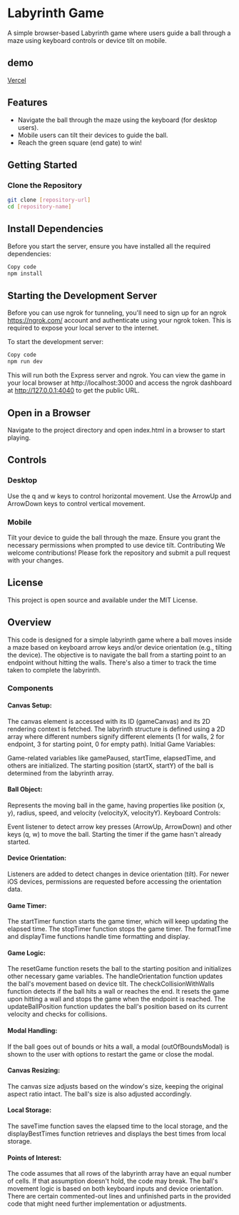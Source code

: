 # Labyrinth Game

A simple browser-based Labyrinth game where users guide a ball through a maze using keyboard controls or device tilt on mobile.

## demo

[Vercel](https://labyrinth-game-11xqp5rqn-tonihintikka.vercel.app)

## Features

- Navigate the ball through the maze using the keyboard (for desktop users).
- Mobile users can tilt their devices to guide the ball.
- Reach the green square (end gate) to win!

## Getting Started

### Clone the Repository

```bash
git clone [repository-url]
cd [repository-name]
```

## Install Dependencies

Before you start the server, ensure you have installed all the required dependencies:

```bash
Copy code
npm install
```

## Starting the Development Server

Before you can use ngrok for tunneling, you'll need to sign up for an ngrok https://ngrok.com/ account and authenticate using your ngrok token. This is required to expose your local server to the internet.

To start the development server:

```bash
Copy code
npm run dev
```

This will run both the Express server and ngrok. You can view the game in your local browser at http://localhost:3000 and access the ngrok dashboard at http://127.0.0.1:4040 to get the public URL.

## Open in a Browser

Navigate to the project directory and open index.html in a browser to start playing.

## Controls

### Desktop

Use the q and w keys to control horizontal movement.
Use the ArrowUp and ArrowDown keys to control vertical movement.

### Mobile

Tilt your device to guide the ball through the maze.
Ensure you grant the necessary permissions when prompted to use device tilt.
Contributing
We welcome contributions! Please fork the repository and submit a pull request with your changes.

## License

This project is open source and available under the MIT License.

## Overview

This code is designed for a simple labyrinth game where a ball moves inside a maze based on keyboard arrow keys and/or device orientation (e.g., tilting the device). The objective is to navigate the ball from a starting point to an endpoint without hitting the walls. There's also a timer to track the time taken to complete the labyrinth.

### Components

#### Canvas Setup:

The canvas element is accessed with its ID (gameCanvas) and its 2D rendering context is fetched.
The labyrinth structure is defined using a 2D array where different numbers signify different elements (1 for walls, 2 for endpoint, 3 for starting point, 0 for empty path).
Initial Game Variables:

Game-related variables like gamePaused, startTime, elapsedTime, and others are initialized.
The starting position (startX, startY) of the ball is determined from the labyrinth array.

#### Ball Object:

Represents the moving ball in the game, having properties like position (x, y), radius, speed, and velocity (velocityX, velocityY).
Keyboard Controls:

Event listener to detect arrow key presses (ArrowUp, ArrowDown) and other keys (q, w) to move the ball. Starting the timer if the game hasn't already started.

#### Device Orientation:

Listeners are added to detect changes in device orientation (tilt). For newer iOS devices, permissions are requested before accessing the orientation data.

#### Game Timer:

The startTimer function starts the game timer, which will keep updating the elapsed time.
The stopTimer function stops the game timer.
The formatTime and displayTime functions handle time formatting and display.

#### Game Logic:

The resetGame function resets the ball to the starting position and initializes other necessary game variables.
The handleOrientation function updates the ball's movement based on device tilt.
The checkCollisionWithWalls function detects if the ball hits a wall or reaches the end. It resets the game upon hitting a wall and stops the game when the endpoint is reached.
The updateBallPosition function updates the ball's position based on its current velocity and checks for collisions.

#### Modal Handling:

If the ball goes out of bounds or hits a wall, a modal (outOfBoundsModal) is shown to the user with options to restart the game or close the modal.

#### Canvas Resizing:

The canvas size adjusts based on the window's size, keeping the original aspect ratio intact. The ball's size is also adjusted accordingly.

#### Local Storage:

The saveTime function saves the elapsed time to the local storage, and the displayBestTimes function retrieves and displays the best times from local storage.

#### Points of Interest:

The code assumes that all rows of the labyrinth array have an equal number of cells. If that assumption doesn't hold, the code may break.
The ball's movement logic is based on both keyboard inputs and device orientation.
There are certain commented-out lines and unfinished parts in the provided code that might need further implementation or adjustments.
